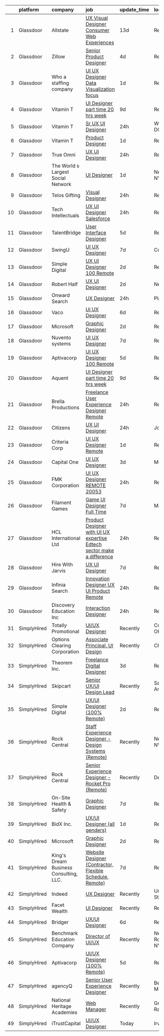 

|    | platform    | company                                | job                                                                                                                                                                                                                                                                                                                                                                                                                                                                                                                                                                                                                                                                                                                                                                                                                                                                                                                                                                                                                                                                                                                                                                                                                                                                                                                                                                                                                                                                                                                                                                               | update_time   | location         |
|---:|:------------|:---------------------------------------|:----------------------------------------------------------------------------------------------------------------------------------------------------------------------------------------------------------------------------------------------------------------------------------------------------------------------------------------------------------------------------------------------------------------------------------------------------------------------------------------------------------------------------------------------------------------------------------------------------------------------------------------------------------------------------------------------------------------------------------------------------------------------------------------------------------------------------------------------------------------------------------------------------------------------------------------------------------------------------------------------------------------------------------------------------------------------------------------------------------------------------------------------------------------------------------------------------------------------------------------------------------------------------------------------------------------------------------------------------------------------------------------------------------------------------------------------------------------------------------------------------------------------------------------------------------------------------------|:--------------|:-----------------|
|  1 | Glassdoor   | Allstate                               | [UX Visual Designer   Consumer Web Experiences](https://www.glassdoor.com/partner/jobListing.htm?pos=108&ao=1110586&s=58&guid=000001816b48c5a7a446427950b127ab&src=GD_JOB_AD&t=SR&vt=w&cs=1_eb148e2f&cb=1655362340618&jobListingId=1007914485050&cpc=AC285F3A3ECA6BB0&jrtk=3-0-1g5lkhhebq06s801-1g5lkhhep3c2l000-3196ac33e8f806e8--6NYlbfkN0BLH0BMQoDn-yw6Urt952hBm1JLFZ7WpBxND2cMIOjOqdmupiC_ZwOjCSzUpM3cDMZGOf-Kt_-x8Ym-llbhspBMgQkvS4-FVVe4lgdPNxQFzCtELzUdOAXdalJtT_oXjWdEPwr5edWDyv8RyJ9E9o24SA9RCt72_oDm4CeruygIA0PVnN2MWJUTSkjfW_FhSA3ws0oYfQi5wVN2U--a3JVkpqUh6bVrRe7D_JaFufTRBF8svkE1PC5dCiTanzl3ViysfeMmgIqZNUpqoVJ1BwWntlvSr9bhmBsonSHeE0cpchqPk3qJNtTztjuprlTtF9R6JaR62xMrMWzdqUeZSezA-AswX6uLcpOOmp7ybgQLwxXJ5bxlTEaedjsGLMN2Exq-S_cVWho8oaD91rRIgJOMu3qFDUuRLMac1PdTSMPsuby1N-PSCUFvAwaLpRlN2i6NUoXKJZzoa2ghePR6payabVt8vkAI8xVhWnFt8IP-a-jxs2itBzEhaAPB2ZLIYn388gPaByfN6HhDKRlwhtD3xbu6kor_rzo4Q9Rr7VotDT_x8hu5_rtKwXS8eraY2fF3qtjnP6kF11NqRMIroiLH1bbq1XtOEajxvoguP4d67mqSp_H-fTO_Ki0YN9HkG02XrA5D03dgIK0LjFGULiG2qrjpwFrhDoBr-KIErx1wE0guaqJwZMOY0xpt_T5ZgPtBn5ACGmBcuohTdybhqGWXBvfrRaXSr-HlWPDlsSiXSAoN3A3w2IEhIjjv-l0kgYOFOH2TtGghl5iTx-yF7XTmgZzzHYCetBUgrJUsvd3zCp8O-2WJNiGokq3BYviz9BBqor9A_pEV6MrZg8xpaE9IkYWp4WTtc4hi7NDZDipw_PWLDeH2FcuKDIJn64sXBfDkH17nAu4av4nkmgGJxLhY6gYH2VPBjJl-xnJkGg6mwem9aB3h8HYrgsYEURG45jPd_cAntjDPSJwf6hcL8a1dpEA-__FWONiAsdACz2TUR3b1hbRANvdUL9fSizSCkn_1bqrNmrnybFchWvnnGWca_NWkLhVChLp6-HkOQjk3q43AaaAXXA3JmBc1vgx_v_6oiQXrv89-L6ThJYMizJktD2IZn2_MHCzmXybrLZQdIA0GUcqwcUCXhWN6-p7rhrMK4JR2zBDFn8uc9pfu7UrmT2JC_qYiJWk%3D) | 13d           | Remote           |
|  2 | Glassdoor   | Zillow                                 | [Senior Product Designer](https://www.glassdoor.com/partner/jobListing.htm?pos=106&ao=1110586&s=58&guid=000001816b48c5a7a446427950b127ab&src=GD_JOB_AD&t=SR&vt=w&cs=1_003a5af4&cb=1655362340618&jobListingId=1007933236055&cpc=334ABAF5D42DC775&jrtk=3-0-1g5lkhhebq06s801-1g5lkhhep3c2l000-e496e8acc40d5a6a--6NYlbfkN0ANMurRYyPEXg08u6OamUd1Mvhk-zhFSGYIZgoJR86UvYL2v6MoUqae-sD5DnU21vo-KQkrM1-nxigulcVUp6UcYl08yI5UdNRZZIoboFgVCXFZH-Ur5VCCM-kHCbgkC536mMNcJpfMsoDbDUXEuuapVQkZvN0gLXl-tXLlhyovmM75W_E-wN5OlBa5VYBjIru9l0UPFoRVV7AyoXzOzK2s5TCwa2aHyrWfOAOIyhHke_D8WQfsNDD7bH69UA8Ya1JqYyMYjnqQfvd6mAVXv44oQJgzILAErfhqb3ONIzVmwTtGjyqjJ5zCKKMTm9TGmSxxMJslM8s8sStYrDXaxdbZEhAHRumsHgftuzH3NIWMNJ7vNqWa971zhnLX8OII9MhciYZmDrGv-76BSMuesIwuXzOq0Nq_itG491SvqAdDi3D3OgUm_J-xlrr5pNSVABIfDzBo5qhui7abPJz4fryQjyl5gcWtXZx3DY8tFs1kBUKzGxxDBmoxzkM6V6NV8EuWO128H25GxX6rZckPzUfXmSo_00Md-DjTWPbrrIxx02q6QgLQS57_oZRe2PE6BEyEhsdZ5VMGd132zSY23nw-2Rv_O_Sw6awXbiyLqkWidhW8E6UVk51O0jA0IBljXHq6PDxDPcAB37Kf89f3vMEwfC2rBP8QE96s5VRRKJxcrhgBzsaoCczkZsmVrmVJJmF1R0kBk1-fJy02AZagBvs9G-8rF8vGuuxw0KHzuG6IaalwvcbCofwQbhlRp06nJ3NBahok2OH-c9WczcBHrQkqRn8sA3W97ZhqfVSBm5e7YUizqQjWinq9mEZLnuHJD2XVrv8D21MZU-lutVDh2VylFw1x0fArYQ_cku15AyIAkphePr9c0DWEnwNyqW_OY5w%3D)                                                                                                                                                                                                                                                                                                                       | 4d            | Remote           |
|  3 | Glassdoor   | Who    a staffing company              | [UI UX Designer  Data Visualization focus  ](https://www.glassdoor.com/partner/jobListing.htm?pos=111&ao=1110586&s=58&guid=000001816b48c5a7a446427950b127ab&src=GD_JOB_AD&t=SR&vt=w&ea=1&cs=1_97acf878&cb=1655362340619&jobListingId=1007939136652&cpc=0C139D4CAD5A6DB2&jrtk=3-0-1g5lkhhebq06s801-1g5lkhhep3c2l000-68e087e54f381a0c--6NYlbfkN0D8qe4D8speIWsVRs46h0m7IsudPd75aHHMzmLGJRCPyG-QMcvsiuXB6iu7s5abUKpPRXPrxSmQs2y5J38gO9CqwLwIaqVU_a7iFBh53D_AWhcxa1miTT4OgdyYwGZ0EVXMt59wgqdVXsAUt-x99BxVQANRVgF4LPzdKooRweYzgT9VbtKl9ICbo1WwiMPv_ZAvqNqaICLX10Kjtxx8vFDsSOQPAFzS3weTGCOY2Tcky4mWxr25RslUNIcBxLWVai-dQf6CerfG6FbzvlVkD5s_WBbS1lSNBu6Sr0tgsL91rUe3NzJnDW5JZ7ZlZHu1IugDqDT71vX50dogWoVCYGlUIJ4PZv1mbOHAIz622jdyKquUoIlPOrpK0ujTbOi0jRkKYcL473DkVRW2CnqGIUa_oVoZ6IRvHI7EKnvPmzhAgNHR7uAfNufu8JXiNFonC01ljqr4_rCtQ1GzgzZfIM_zjU2bHp6s2qAwh-1N4cp34h64wgyldLwn2Ifgqh9a2XPIGstFB-qPuwOlJS_KWt2pAoeUB_1xQ4s%3D)                                                                                                                                                                                                                                                                                                                                                                                                                                                                                                                                                                                                                                                               | 1d            | Remote           |
|  4 | Glassdoor   | Vitamin T                              | [UI Designer  part time  20 hrs   week ](https://www.glassdoor.com/partner/jobListing.htm?pos=113&ao=1110586&s=58&guid=000001816b48c5a7a446427950b127ab&src=GD_JOB_AD&t=SR&vt=w&cs=1_be02f431&cb=1655362340619&jobListingId=1007921630671&cpc=F41FEAB56D215062&jrtk=3-0-1g5lkhhebq06s801-1g5lkhhep3c2l000-cdb49d761f803ee6--6NYlbfkN0DMrcEu7yrtATojKJA7cEzGQ3FdRGWLh0CZQInL4ECGI6k5tN82kdM0OKoro5eXmjo6giS92eaNoztjfx6g6OEEpJOFIslCypL6JmS88rz26kV2uR5tZwD8EvXqlHz6rxFizUMVSXdF4L9UIBG-NiBptqvufxtTXSHrjIjpcPL1R6vdFkSDSrc0paqaEn7cRLb4uc8zEoIcLXSTFvpAy1-oYVPUy1kqKoJZ0zey6zgQR_nGQhcSlAbyAHR35dYGE2QxUL0AdJ68VUxDXhJkYW2KZ7pVPBY-TfPTssbNrrfjIvhuX20z2bI-9CYIdwyWsAYDRIRZ_lkv8Zah2kEirzdx6tFxu6mOHbL_sDZb6mqTTh_0Zpv5N54QwbJZdML5O-8Z8nXYvA28fNjnDEiOW3q4eFKGvXfcL5gG2nGa11fUq42hXtaIwNEU2cNQMm7v2czkWrKAnLtzWOkdHMPmWsmy)                                                                                                                                                                                                                                                                                                                                                                                                                                                                                                                                                                                                                                                                                                                                                      | 9d            | Remote           |
|  5 | Glassdoor   | Vitamin T                              | [Sr  UX   UI Designer](https://www.glassdoor.com/partner/jobListing.htm?pos=120&ao=1110586&s=58&guid=000001816b48c5a7a446427950b127ab&src=GD_JOB_AD&t=SR&vt=w&cs=1_197bc21a&cb=1655362340620&jobListingId=1007942799596&cpc=8795CF9063CD573D&jrtk=3-0-1g5lkhhebq06s801-1g5lkhhep3c2l000-79e6dc36dd2d53ad--6NYlbfkN0DMrcEu7yrtATojKJA7cEzGQ3FdRGWLh0CZQInL4ECGI6k5tN82kdM0cJmh4vC7Ggg1gLo6y75-NbGLMvZ9E-zkKw7U-m_1JrFy9BPvof31Ex0Qag8USPYALqP_xRvXHJ2nZ6oJ2UlHtd931MiYaiwZfGPFs8Z202lNF9KFUezue0YpKhIxz1xwCbEwDtHveDToXXsbxIz5aTNcmPHfdeYTQmOjhGQ9C7tf2g7SiRCiSQ0iGQAhUowogLJY2Pt76x0D2St2Nt-6qSLdMTGBNn-gZKLl_0LUltz_mEYBvS8DT4txfZUOGAaeYqV3m7cy-1AYCnUBIFkcFU-l4JqteiP6ZHuLBb0tM2N8TxrQi74mXGDmTEdXVfYY65gb1OgP0D73g6UatpRfhXoyMB_gxCpJ2fjgSdz5WMEKmPsthPwFfCBe-MXPKnNJ1lBrlJMssvg9GZYhbaOSJG_evuo-v8Nz)                                                                                                                                                                                                                                                                                                                                                                                                                                                                                                                                                                                                                                                                                                                                                                        | 24h           | Washington, DC   |
|  6 | Glassdoor   | Vitamin T                              | [Product Designer](https://www.glassdoor.com/partner/jobListing.htm?pos=116&ao=1110586&s=58&guid=000001816b48c5a7a446427950b127ab&src=GD_JOB_AD&t=SR&vt=w&cs=1_73a0850a&cb=1655362340620&jobListingId=1007940101397&cpc=F41FEAB56D215062&jrtk=3-0-1g5lkhhebq06s801-1g5lkhhep3c2l000-d8db5ba49b3b4619--6NYlbfkN0DMrcEu7yrtATojKJA7cEzGQ3FdRGWLh0CZQInL4ECGI6k5tN82kdM0OKoro5eXmjqSabeb8LyuiyLlvoSCfgBYPN3OhU6IRyzTiLzYMUuz-8vSuKqUarJPM34aa7Epyoks2HoSRd4kyjFoMilbnTO72ObiQCTRX9s4dJVCvqE8fd7kFshhq5Vjbbeda_aP77zBNXq255NiIkVSq-B9iq3Ba25uwNHdBfw8DmEzlAlNU7kYvggZVGM77wJPwoT3Qs86iaW-6hay7KPMc0fff1bZOqIZn74l3s3l2M8fs4T5PKlE2ZOk8eCT14hnLo5IPciEgZBGnelYczp4jHW07nQ9rQP9w9F1ci_RsBQCJl45SrubhUg74qajvX0sKegaHG19ogRzba41BsM2F-r8B4KGastqbWLYtX894VKfxsk2vqtyFh2j7VRHkf4Umcz5v11F-7UK5-uLBU-aO0LvMEUr)                                                                                                                                                                                                                                                                                                                                                                                                                                                                                                                                                                                                                                                                                                                                                                            | 1d            | Remote           |
|  7 | Glassdoor   | True Omni                              | [UX UI Designer](https://www.glassdoor.com/partner/jobListing.htm?pos=128&ao=1136043&s=58&guid=000001816b48c5a7a446427950b127ab&src=GD_JOB_AD&t=SR&vt=w&ea=1&cs=1_3fa4217a&cb=1655362340621&jobListingId=1007942223616&jrtk=3-0-1g5lkhhebq06s801-1g5lkhhep3c2l000-228adb8526637090-)                                                                                                                                                                                                                                                                                                                                                                                                                                                                                                                                                                                                                                                                                                                                                                                                                                                                                                                                                                                                                                                                                                                                                                                                                                                                                              | 24h           | Remote           |
|  8 | Glassdoor   | The World s Largest Social Network     | [UI Designer](https://www.glassdoor.com/partner/jobListing.htm?pos=107&ao=1110586&s=58&guid=000001816b48c5a7a446427950b127ab&src=GD_JOB_AD&t=SR&vt=w&ea=1&cs=1_850c28f7&cb=1655362340618&jobListingId=1007940701344&cpc=BAEB662971763A76&jrtk=3-0-1g5lkhhebq06s801-1g5lkhhep3c2l000-f86e285eeee8cc2f--6NYlbfkN0DSgjPPcnEdvoK3uuxfISLALE6pB1FR7YSHOr_tSg5_QGIhoz_2VqUepdcKLBLI_zSM2ofyPzeQLiYgPnwYkXZIEVa1yILiUcN8AhI95lHkhFGFSjZoU966EcETcjfezTqAHfD1VqX6ir8ewrqX7wRD0XzUQr-yRjOn4pa6qgNRzvPguvfNP5jZcr1eUzOwLG6P5p5FmAn_JpvJMt5x5x1X3sdDeeqTGz90igK8JVwBwZDCC2stQQur5a8wc68zP4ODjZrLVGlDp2gN09A5gaanNUAHgbeVTg-1SG6PegNwdHs-oBdqfbTFVAzVjZDPEDZqxduUVL48ysJ3GDmZjZqyhznJoLH9WRjHk_bT7tiZi49Js0cWzXgupYl38xasVvvrKvjZuSY9sQinWdkR9k2fnYkjpWInGK9SZZXziGLDyDV0pLLPm8j0gMkjSxqNkJEyw2Nu7QSqeEAXbYG2ZWDiU6EEI9tbRkQmiHZBSAFJRYWxGOJ0bG45QBvsz1lzplcI5xxyo_8Qr1bmGDB9-VvWysdU6XezfUH1T67cNWh3-hCQGtq6tHaF2oiSdROchGaR6vp86VeZt6q1ahyuh8i7KbIpxmdiCok%3D)                                                                                                                                                                                                                                                                                                                                                                                                                                                                                                                                                                                                                              | 1d            | New York, NY     |
|  9 | Glassdoor   | Telos Gifting                          | [Visual Designer](https://www.glassdoor.com/partner/jobListing.htm?pos=103&ao=1110586&s=58&guid=000001816b48c5a7a446427950b127ab&src=GD_JOB_AD&t=SR&vt=w&ea=1&cs=1_947df417&cb=1655362340617&jobListingId=1007941850437&cpc=2F9DD8B511C89582&jrtk=3-0-1g5lkhhebq06s801-1g5lkhhep3c2l000-b60c8735e745f18c--6NYlbfkN0CYLtCN93-_S-n0X-eKZDCamA9ZETnW4OzYZcwv5xX1W6k2_cyFEJsdyVncR4n1z14Gr80Rr0EO7DIWehAApVINw-gLuf4juco0QklnpyjauEnjv9GeDqYgo5WehF8c4KZHOUHD671tTINe5p5aTpHm2VpbRs9GEQCZaQoNLaIdwyOjc8RVtt3ev34r_Imhfmqytw9qT2RWMash13Uk0jxQRymMdtJlHFKRufleEbS4ell-DYoRzEJb9i5uuJ67konprMqMeuE5LYjHyjso898a3xz8xnDM2FIG1UJp_LUZzUUo2Jnt3xOx0g_xZ0q_fI1U9uTd-0Icgv7r1PAakaHze0zsosWp1nkADfpbYFjwEZKXHYeKR7nrWJmOe2ZiLhpTDym_A51WJWfcdgU-DEN3BX4m7c0PzE0dS1mhfELyygroSEv2G2Wr14DvxPUK9-oAswtuGqhPTizHagEV5FWlyqKdvaZVfPE4Qp46TFAO1n6yjHQuIbuAVXXJSyh7J40%3D)                                                                                                                                                                                                                                                                                                                                                                                                                                                                                                                                                                                                                                                                                                                          | 24h           | Remote           |
| 10 | Glassdoor   | Tech Intellectuals                     | [UX UI Designer   Salesforce](https://www.glassdoor.com/partner/jobListing.htm?pos=102&ao=1110586&s=58&guid=000001816b48c5a7a446427950b127ab&src=GD_JOB_AD&t=SR&vt=w&ea=1&cs=1_ed12113e&cb=1655362340617&jobListingId=1007942798857&cpc=C19BE7EA145E205E&jrtk=3-0-1g5lkhhebq06s801-1g5lkhhep3c2l000-c17b44210cfe7005--6NYlbfkN0DzaDHVbxJ-LJZej0v9fk4K-FwNocoxjQ_zxp68kPBvctOBIAfBBfY8w6habPDUJeAMiIb2_shQouRFjE775UmTUjvG2TjcoPEJJuWtGoJijgyQcoi-GIr5-7eRumxEhPD1PjH7dObM9aPFGCUDspNwU4lFCIfcu4zNqSHctqkD9duSLCowkJwb72kqoER5M9m4SHV4wZfZ1oycodtyFtRzXEfdotgsPGysAidTW3RjLJZUW2_0XCRtL1eup81xdjvvsrCxpagpofvJTvGxC5_kPLnHBHlPrZxECFeYNb7N513ZtkE2sFa4v-bfGgB9NFo7AfrKrTqdaONuZnrNtTcemgrvLtGAETPm7nYlqBFA_INjp3zREiznTkbUWYFT9CCNZgXeRs6uA7UQ0Umofg5_l6BbOL4KV1J_87FFrhEjiPbtr-reBBYCbQ8P9rhuV-nweVqAL1U5j2xsDZQjwry-y5v7hecNxJwUKfjNy0AKnDonnzlp11EDVtmOksGe4ToJjZnWU-cLEw%3D%3D)                                                                                                                                                                                                                                                                                                                                                                                                                                                                                                                                                                                                                                                                                                | 24h           | Remote           |
| 11 | Glassdoor   | TalentBridge                           | [User Interface Designer](https://www.glassdoor.com/partner/jobListing.htm?pos=117&ao=1110586&s=58&guid=000001816b48c5a7a446427950b127ab&src=GD_JOB_AD&t=SR&vt=w&ea=1&cs=1_7c33aae9&cb=1655362340620&jobListingId=1007931597170&cpc=AC285F3A3ECA6BB0&jrtk=3-0-1g5lkhhebq06s801-1g5lkhhep3c2l000-bdc3c58f05361f28--6NYlbfkN0D7yZN5Y4Y3yDNIVFku1LF3jTDQg9U8OJZurnzp5mMLIP6WqhGw4ZWWAr-MD-l2YyF3q5L48X6zciSmC2-X1FuhRjSrNRQL0WIPUxwfzVrxpBTW3JaTtslLv7h04meqTbERlfRI97fshwab_tyd5BrXprrKHVU2dcbE-R7HBY8qL6VGqlleuKuvf2a6p1fjw3pn390bgZUZJK9ioQLdroLarBWyfAbYXyAW6BBbX4RQWarRf8T9B_8UwIxlXTSMD4IkVp5ekAO4A5FiXnP0kRB4Ok4dhGH6ep4OkKyb7D_nmU5RFMXaOn8u0bPRRAK9xNXW6mIJ1iMZy9DZWMgItVAl0JDnKBW1gPmJX_8yXLm4l6g1GEHotE-g931MBeiDLKmNT3Khb_IcCT3g-to6KU9CnjhxAW3IAD8NKqb_a95tCmeg5VcC7ohXU5OeFMyKyE7zsgENLKhBWU9ep7tl-rYZTBE190YEwquWCrRo7R3ldfb8tQvZRp47UkOTVM4ttjC-RV-Sop-tIg%3D%3D)                                                                                                                                                                                                                                                                                                                                                                                                                                                                                                                                                                                                                                                                                                    | 5d            | Remote           |
| 12 | Glassdoor   | SwingU                                 | [UI UX Designer](https://www.glassdoor.com/partner/jobListing.htm?pos=109&ao=1110586&s=58&guid=000001816b48c5a7a446427950b127ab&src=GD_JOB_AD&t=SR&vt=w&ea=1&cs=1_a2770c83&cb=1655362340619&jobListingId=1007926834838&cpc=FB7E4A1762AE5BEC&jrtk=3-0-1g5lkhhebq06s801-1g5lkhhep3c2l000-90be412c0e78cf2f--6NYlbfkN0ByltNVdnI0zg0p1CfNvnwQ3h4bWp4Qqe6bePUFuzopcagvZS5ETFReQpOgwJrLri6wO7C9pr5XNKd0KawLG86jNJkdnhc3TTDn0o1kQ9gxW_v7I4sdmFpzgSULk4RFgIG0jUxNUX59MJqWqq5xMlMs5WB06EXACGAnE1JqSFg6rmmom_27daPs6bUvJJJlqKGswm7V2w-Lr2UPu7Moy0QV41wfW7QtUtEdC2MU76l42BS6zZ5CSKfByKLKphbvJSAkqQdW2dRAmhFluxt_XlbQYrWT-_4dN2UXBSjNMJWM9x6XP3zGXM_1kgyPy6kNpzGzOHdvlnuQ0M32ru65F4w7iRAfcfXv7qb9T_l6mkwHqvmKThyaQudWWD2xBQd9Nquhb6vtfL10xWyRhcFDNfhur94pUdv5_sYZOU2CcqvGvSf5iBHHA3RlfjzxCQD4gcsLkcbjgZIu3Q_ReMVmlO77Wgnx_t-FtDZmrnUE0SvRavVOmSy3pQ_u)                                                                                                                                                                                                                                                                                                                                                                                                                                                                                                                                                                                                                                                                                                                                         | 7d            | Connecticut      |
| 13 | Glassdoor   | Simple Digital                         | [UX UI Designer  100  Remote ](https://www.glassdoor.com/partner/jobListing.htm?pos=124&ao=1136043&s=58&guid=000001816b48c5a7a446427950b127ab&src=GD_JOB_AD&t=SR&vt=w&ea=1&cs=1_b0705398&cb=1655362340620&jobListingId=1007937455167&jrtk=3-0-1g5lkhhebq06s801-1g5lkhhep3c2l000-9a05f933de590d89-)                                                                                                                                                                                                                                                                                                                                                                                                                                                                                                                                                                                                                                                                                                                                                                                                                                                                                                                                                                                                                                                                                                                                                                                                                                                                                | 2d            | Remote           |
| 14 | Glassdoor   | Robert Half                            | [UX UI Designer](https://www.glassdoor.com/partner/jobListing.htm?pos=119&ao=1110586&s=58&guid=000001816b48c5a7a446427950b127ab&src=GD_JOB_AD&t=SR&vt=w&ea=1&cs=1_22b39343&cb=1655362340620&jobListingId=1007936307151&cpc=F41FEAB56D215062&jrtk=3-0-1g5lkhhebq06s801-1g5lkhhep3c2l000-d2576248b8bb40ea--6NYlbfkN0CpzDdaQkua3np5pkmj49lKioZwmwxQ-yx5plwbYmV_M5QDgP5U2s8pQhQ0_MrqFsYU3N3LBuKWXsnK56jMQy4HMVDv2Gr5bAInStmSv2RPPb7Cx_A6Mlmqfn0OEcfpputca8gWIht1fKkXNuK_OrZG6ts6ATlqgDTztRIxxGYCIa9yRuuZVy1x_PfbAcotUfFL4E0P2phX_lRcbX-oJaotGe9MWD7WqbzQETyiEFmGrHPd3usK0SWr4EuRmcK1CuezFB6SNmpMI26RbetCyzpw77q866cE2x8ja6oYI4KPwGGU-WB5xJQQFtaVnQ9y4YEQTQBoIxQ3bPGO9fFeomCCMC-gaT-VatBikLYSVK-U0FJpzlQ3oSSw7BkKVyk55fzwr0teJel9BZPIDweXr4c8X4OU9XPjnV2Nhcti9t5YHPquoLBhz7vww1srR-ebuaFaW6PFXMlThSEoeY7wpPaAlQgZpeJxgNUEN6HSw9NUAzmuU5BRKo_T79fJT0Pwjj86ig8_o0Ly7a33pFMR4QoQ3tly7cNqEoJwA3QtKlW7lA%3D%3D)                                                                                                                                                                                                                                                                                                                                                                                                                                                                                                                                                                                                                                                                             | 2d            | Newark, NJ       |
| 15 | Glassdoor   | Onward Search                          | [UX Designer](https://www.glassdoor.com/partner/jobListing.htm?pos=110&ao=1110586&s=58&guid=000001816b48c5a7a446427950b127ab&src=GD_JOB_AD&t=SR&vt=w&cs=1_37ab7313&cb=1655362340618&jobListingId=1007941481349&cpc=F7A2269C793D5877&jrtk=3-0-1g5lkhhebq06s801-1g5lkhhep3c2l000-3cee4157f7412aa5--6NYlbfkN0B7YoEZZ2QAGDyEGGmBPAUWSHc1Mt3sMCn9FehKcWA3w0jw7EbYYLNYrsl7tzDtlmkJZwDnhSAzItmT9qqSRoODgsYoPSzNW59Y4HGIE4QK_YH1_pbkikfolQ8h0n6qHy7S4DzHc1tnJvt2hXoVIp0Mc1Es2lUP8ocG6AdlGT2kWxR7l1kDjJOz1tgG59AFT1fq8oMoBXzTPjh-htwvHFZC2cxNhs7MIhUI1X5011yehYxcGKusw0KQjIXvoK-Dw0KKG3l3n-vWuClERaeD-p8E5YPuxZL6fCSnJqydGgStjuSusIGerh9cN3DutSUz8AFSV6aZs0NFNrdScUzVP4NHwFtQmCLfmw_Y5hoZJpn2puMqZWE5ERIIoCCQVWbLk-Wg8RiofhuBX54ri9WkFj1DJUAMfigAfSHBni8iOE9LHK8XV-qIKEtzEpjqxEVivgJhsHFxqQ8KKCNUTMGMEwrHHXtc2HpG-wgQYqy-nDEVG5CdvB5d26ChtdyBg-LycstVAWYhESZitJJ0Mjzxxlle5M8nl9dxTs3ZZCF4apoVYqNIeUqz9mAvoXLCNySXETjP-yh9P3f3wILXc7CirHbtjoEdqfOeLDKL1d3wZhRovTJyOIYImY8UFp98tYQkmQ1-sZRaI9esEhyPzBORU3MUH2KNWlid6CCpTkmJFoG5him-0dKZQXELEha-YTD4NhFJwMqOXMEiYB8l8kYqwGbWWIZCAWjsvSCzKj_XcQedPH5adQS95KeJ_kTHSrC-EjgXRNr9BAARZxWauliRkYaGbEs9PYjUGfLsUq3t5ZFt9_xC0PjThZTuOMLANjDquW_VVmsRBYD5Z0Ns70KUXdpVdt2zc_XFtcaI1aOT5BvEYSwsW8VoAsOwRsQmySUKnKfqWERb8-Z_VqCKEmFuD7UrOvzrt_4E5Ts7a9QCp2rRNH6RZzbIGakHMkgiuSAIbOeIbAAGSnDKRqPI41OISG9444guQ-rHU1YOF1Nnoja4Ig%3D%3D)                                                                                                                                                                                                                     | 24h           | Plano, TX        |
| 16 | Glassdoor   | Vaco                                   | [Ui UX Designer](https://www.glassdoor.com/partner/jobListing.htm?pos=115&ao=1110586&s=58&guid=000001816b48c5a7a446427950b127ab&src=GD_JOB_AD&t=SR&vt=w&ea=1&cs=1_6560ef57&cb=1655362340620&jobListingId=1007930703467&cpc=8795CF9063CD573D&jrtk=3-0-1g5lkhhebq06s801-1g5lkhhep3c2l000-8d33ee7386c23f6e--6NYlbfkN0D_sybMACCpf9B-677oK5j6rPldVB6BlrVvFjO_o-GJZbzuF-qh4PxErFUqfUsv_6t8kiFPyZ_jNj299LXM4LXhlu7Br84ip411-lz3BVIXEJMRMCo6PKR5LFGeXqwjY-_qqIAQ4IdY-XUxsuXZdRM_REKfdqFQu2ZnyQYOQ3UdsUPc9_92q_deRp6J11XEAhtItTOZFul6mQcaDAA2CDNIkkP-wtKMaLPkS0hEevpyR-at4KOOqXWdA1ag6QCqnhCHrLm1GZoY1ewaOMq4VDv10zFgFMnwgiUcxEtPELu7ngtscutNVaOUbBQqszUIaMJ6PMdFTHQeZfPzMSbABXYcCT84wgnep4BktQlq5QQ5PAKZNBijn0QesXfgrRVgXXxSPfTZeZKma9kI50vq0azdG2ndlR9qlr5hVZT8mVVTOXy2YhHxSqrILQ35E4KJVmim3C83VARsAF-REhh0ISAOgC9A5VYgmRVWSHoKa4_PdU1I31a7g4AmZcVroe1h2xEWaHONtxC5Ut0Zm4BUw9OahbpLXRyvHcoJRub0bpaL9A%3D%3D)                                                                                                                                                                                                                                                                                                                                                                                                                                                                                                                                                                                                                                                                             | 6d            | Remote           |
| 17 | Glassdoor   | Microsoft                              | [Graphic Designer](https://www.glassdoor.com/partner/jobListing.htm?pos=126&ao=1136043&s=58&guid=000001816b48c5a7a446427950b127ab&src=GD_JOB_AD&t=SR&vt=w&ea=1&cs=1_72fa53ce&cb=1655362340620&jobListingId=1007936120072&jrtk=3-0-1g5lkhhebq06s801-1g5lkhhep3c2l000-e51b6554ffcc2b4c-)                                                                                                                                                                                                                                                                                                                                                                                                                                                                                                                                                                                                                                                                                                                                                                                                                                                                                                                                                                                                                                                                                                                                                                                                                                                                                            | 2d            | Remote           |
| 18 | Glassdoor   | Nuvento systems                        | [UI UX Designer](https://www.glassdoor.com/partner/jobListing.htm?pos=130&ao=1136043&s=58&guid=000001816b48c5a7a446427950b127ab&src=GD_JOB_AD&t=SR&vt=w&cs=1_c7902d6c&cb=1655362340621&jobListingId=1007925278193&jrtk=3-0-1g5lkhhebq06s801-1g5lkhhep3c2l000-dd8887d00801e674-)                                                                                                                                                                                                                                                                                                                                                                                                                                                                                                                                                                                                                                                                                                                                                                                                                                                                                                                                                                                                                                                                                                                                                                                                                                                                                                   | 7d            | Remote           |
| 19 | Glassdoor   | Aptivacorp                             | [UI UX Designer  100  Remote ](https://www.glassdoor.com/partner/jobListing.htm?pos=121&ao=1136043&s=58&guid=000001816b48c5a7a446427950b127ab&src=GD_JOB_AD&t=SR&vt=w&ea=1&cs=1_72892b3e&cb=1655362340620&jobListingId=1007931743489&jrtk=3-0-1g5lkhhebq06s801-1g5lkhhep3c2l000-86c0740ed3894db8-)                                                                                                                                                                                                                                                                                                                                                                                                                                                                                                                                                                                                                                                                                                                                                                                                                                                                                                                                                                                                                                                                                                                                                                                                                                                                                | 5d            | Remote           |
| 20 | Glassdoor   | Aquent                                 | [UI Designer  part time  20 hrs   week ](https://www.glassdoor.com/partner/jobListing.htm?pos=114&ao=1110586&s=58&guid=000001816b48c5a7a446427950b127ab&src=GD_JOB_AD&t=SR&vt=w&cs=1_7bd89e73&cb=1655362340620&jobListingId=1007921832582&cpc=334ABAF5D42DC775&jrtk=3-0-1g5lkhhebq06s801-1g5lkhhep3c2l000-dc20e7605d870c15--6NYlbfkN0DMrcEu7yrtATojKJA7cEzGQ3FdRGWLh0CZQInL4ECGI9gD0Wolx9R2EDT7B77c2cSb21UpoZIp8C0EIAHBPtBNtdYuk1CgoNSiFblyJG94d5LWRH8VJaPhwQI-SLzB2pYSiCVkc8dDWAgK4Asj_TNzmB9_1YF5JAPPWNgxPPtC1hCZDJduGz5rgg8cNfVwkxM5wQV8yd_S2Z7EdCKzicMQ1YfL6CoASc7hanq5ZQzSHDxQGGG_zBhfuWKtPsQq1vlesapa-6pbxclYOlAEqm-wmkkLDKjQ7968AJKjprvyL_fTFAttx3nbQ13K4PxmNw8FaoainIjDNFhoywBHtmx1mUfd47zmq7_203vTlbp7JosdgzUURUIERgOV8wue3n3GV63dHD2skJtbHBbEhL92758_nzkO9x-OiKA57jvrd8J1ka611jnRX6dLN8mWsUVyWJ_3F1x3sg%3D%3D)                                                                                                                                                                                                                                                                                                                                                                                                                                                                                                                                                                                                                                                                                                                                                          | 9d            | Remote           |
| 21 | Glassdoor   | Brella Productions                     | [Freelance User Experience Designer   Remote](https://www.glassdoor.com/partner/jobListing.htm?pos=125&ao=1136043&s=58&guid=000001816b48c5a7a446427950b127ab&src=GD_JOB_AD&t=SR&vt=w&ea=1&cs=1_0811c7f0&cb=1655362340620&jobListingId=1007943594921&jrtk=3-0-1g5lkhhebq06s801-1g5lkhhep3c2l000-cf895aabd682ae11-)                                                                                                                                                                                                                                                                                                                                                                                                                                                                                                                                                                                                                                                                                                                                                                                                                                                                                                                                                                                                                                                                                                                                                                                                                                                                 | 24h           | Remote           |
| 22 | Glassdoor   | Citizens                               | [UX UI Designer](https://www.glassdoor.com/partner/jobListing.htm?pos=105&ao=1110586&s=58&guid=000001816b48c5a7a446427950b127ab&src=GD_JOB_AD&t=SR&vt=w&cs=1_1945f173&cb=1655362340617&jobListingId=1007941973217&cpc=F7A2269C793D5877&jrtk=3-0-1g5lkhhebq06s801-1g5lkhhep3c2l000-71fde2b2194781c0--6NYlbfkN0DbY87xTe1ZMhhjQ9k8R965brWLRw8vo5R_taDvbDEPJhbr91S5VW77nhJ0YJlxP6q06iDOPceilHEBBwoelh52GGFDgiC6zfPwA51UCA59vFx2YOQEKClRv0duPUWOjDBt49mPaQQBPjLC4klcmtjyyl2dTVTa8WrJUkzug9ZMLaQjxL6GaTToIbLbbQ4Np4n4mQk-oLbD2X1OeWzWJFhaVonusmjfv5MPpK13ppD0wnqYXvCNYcdOE0BOMFJp3wCAD_radzguNgl6a_y5dStOiePSGWIGh6qMftf1E-5Ytl69WGo5BUgCpykPIz6AmWcfbwYhJOgbqT52PcsDe4uI5BRl8MRNTjXbtpLaZ7gwmtQHp1vA1a_cCnGXFoXPr7OSgdwoIVyYVp3g0PffhotCu1srryRpxlWojV7NWmSmXVQfk-tA8p2R)                                                                                                                                                                                                                                                                                                                                                                                                                                                                                                                                                                                                                                                                                                                                                                                                              | 24h           | Johnston, RI     |
| 23 | Glassdoor   | Criteria Corp                          | [UI UX Designer  Remote ](https://www.glassdoor.com/partner/jobListing.htm?pos=122&ao=1136043&s=58&guid=000001816b48c5a7a446427950b127ab&src=GD_JOB_AD&t=SR&vt=w&ea=1&cs=1_7ac6ebbf&cb=1655362340620&jobListingId=1007940321242&jrtk=3-0-1g5lkhhebq06s801-1g5lkhhep3c2l000-7ef179fcefc7f27b-)                                                                                                                                                                                                                                                                                                                                                                                                                                                                                                                                                                                                                                                                                                                                                                                                                                                                                                                                                                                                                                                                                                                                                                                                                                                                                     | 1d            | Remote           |
| 24 | Glassdoor   | Capital One                            | [UI UX Designer](https://www.glassdoor.com/partner/jobListing.htm?pos=101&ao=1110586&s=58&guid=000001816b48c5a7a446427950b127ab&src=GD_JOB_AD&t=SR&vt=w&cs=1_04d16b7e&cb=1655362340616&jobListingId=1007934659536&cpc=92BEE8AC7E71C1CB&jrtk=3-0-1g5lkhhebq06s801-1g5lkhhep3c2l000-e4a9d9627992ee30--6NYlbfkN0C3j_zLGvpMLCdiZ0WC46XqVTA1VMZzOzKXPhAXwYlrNb9EbKZEg8x0wzjxx-xvfPpWrrwynm3UpyBqWdFvJrFMteuwNFivT7Qdgw7ovawd6Sk7KqWPlcIrImo6rUPLATjkBXqcDzgqUp8bMLh5VbferFWWEbKTcROTXQBFN1My8lDzbgbA7Njie5WPrlkxy4sS8EAtkpkLrDN6NImCtd5NeJ6MozCTMZuHGSLaPSQC7NymvptmUYaVxVY7i5C7YozZq9XgYghck__OG1lgCZB4H29AVsXrdDHfQQn-2TbU3ymPxZk4UkIH8jFHWDnatIkJNR2OYGI1_WZr0ZMwiW9I7_nwHxugsjMsnVq4aDHu9dw2oCoHn-xR68FIpneWT8i_O13YH7qx1HIh-bbfi8h0FiKWHksr_7GbU49d461NG-lrTCjxpAMdJ-zqG4EsNiQ%3D)                                                                                                                                                                                                                                                                                                                                                                                                                                                                                                                                                                                                                                                                                                                                                                                                | 3d            | McLean, VA       |
| 25 | Glassdoor   | FMK Corporation                        | [UI UX Designer REMOTE   20053](https://www.glassdoor.com/partner/jobListing.htm?pos=123&ao=1136043&s=58&guid=000001816b48c5a7a446427950b127ab&src=GD_JOB_AD&t=SR&vt=w&ea=1&cs=1_cb306a9d&cb=1655362340620&jobListingId=1007941932144&jrtk=3-0-1g5lkhhebq06s801-1g5lkhhep3c2l000-bdada0d3c2c1a28b-)                                                                                                                                                                                                                                                                                                                                                                                                                                                                                                                                                                                                                                                                                                                                                                                                                                                                                                                                                                                                                                                                                                                                                                                                                                                                               | 24h           | Remote           |
| 26 | Glassdoor   | Filament Games                         | [Game UI Designer   Full Time](https://www.glassdoor.com/partner/jobListing.htm?pos=104&ao=1110586&s=58&guid=000001816b48c5a7a446427950b127ab&src=GD_JOB_AD&t=SR&vt=w&ea=1&cs=1_212d6e2d&cb=1655362340618&jobListingId=1007926667899&cpc=AF770993EC679D41&jrtk=3-0-1g5lkhhebq06s801-1g5lkhhep3c2l000-5741f9704e3fa8b7--6NYlbfkN0CIHMGocNKd5hoXLwwKXhS247lQakt22NtwViB8HW65UO_fRUkh-j7Og1M8k5VNV9rYplI4LJe9i7ed3Kmy23rbClFjac3rCags56SL1kJCIrYQichaQUGDB8kNDj1U_zqYlK7mbJnHBhK4jTqTofAnaxL0YVR1u6q9U8_vkCS7BryN6jYcYPvTh8nP4GtSAvLhns5kxPd1n_k46fLH2cElkYV6R8-maPvCt3AvmKPVW_Yo_xrWtyx9lKPv6fAvvUvKPVTx8Cdec5VnJT4QPYFGNCpCZtAneSom93GaLW_cjwfVqTU3RKd_O4jhmcT0KlVA3hPfb9zpDD0atXIgKapKy0ocqdp2896jyNIWialNXBcZlFPNs1yejMlpR0in2yQffDlLe6SQgUYKgBQwwjRK2JP9Kl2ZUcq-F6UaHWp1at4bOOZP9E_3fBXQyMXfFQCUuJ3quIMaEA%3D%3D)                                                                                                                                                                                                                                                                                                                                                                                                                                                                                                                                                                                                                                                                                                                                                               | 7d            | Madison, WI      |
| 27 | Glassdoor   | HCL International Ltd                  | [Product Designer with UI   UX expertise   Edtech sector  make a difference ](https://www.glassdoor.com/partner/jobListing.htm?pos=112&ao=1110586&s=58&guid=000001816b48c5a7a446427950b127ab&src=GD_JOB_AD&t=SR&vt=w&ea=1&cs=1_8868fda9&cb=1655362340620&jobListingId=1007942108161&cpc=9DC6E4D8324653EE&jrtk=3-0-1g5lkhhebq06s801-1g5lkhhep3c2l000-7b94a3008846d33c--6NYlbfkN0D3jGdL6mv0Hk6BS5xDLgvZbJX9cbUPi0siUh4tgBW5p5uExF_KfTpd7TBkKrmxJ62KvEMcNJl-8T2zuGDv-tjnd84F6BKp4u1AImTk6fybl1AD7Bg1rkm16adWQ1FXfizPN6z0whamiNgn5ilpxzKLtFmmWucWf1uQZioHIS3ofSkE_DXSPDR9nqZjW6HILzIJfgnfmQEfEr_4SfCNsZJSUXTsa-j-PbcGPQiOvGRQ2OqDKJfXfGWjujSF7yMC9-AtCcsMKniGL6ipKJinUupL463Pf9y9kthXEYNb2HjCodDx8yJCjLARHqm9k3zE_73O0h0Kw1btAY2WLLfUzG1VwIo8R7xiTXI8sva813_ZFZgWovenWY0HSxShsuJa3Fl9-mZCaps5FVzOMxjUhmxwP8dqYa_S3oCSjSBk35eb12O_xbo6PbqlYiTMW8MtpDF9vKXbBmpn9cx0odyauv3oXJ4h8W6ZB0C-rC_BkGlEURXhFWYomBlvbVpPeb2YRka3C7Up2z7Q4g%3D%3D)                                                                                                                                                                                                                                                                                                                                                                                                                                                                                                                                                                                                                                                | 24h           | Remote           |
| 28 | Glassdoor   | Hire With Jarvis                       | [UX UI Designer](https://www.glassdoor.com/partner/jobListing.htm?pos=118&ao=1110586&s=58&guid=000001816b48c5a7a446427950b127ab&src=GD_JOB_AD&t=SR&vt=w&ea=1&cs=1_abf54548&cb=1655362340620&jobListingId=1007926145509&cpc=AC285F3A3ECA6BB0&jrtk=3-0-1g5lkhhebq06s801-1g5lkhhep3c2l000-642f6b9d5075da16--6NYlbfkN0BeqOXt1Ki4TgaqVzKgHyO684REiCAwMDt6QdkLJMyKFE4U8Gf44T3q6743LZi-2_pt6MslfxNCKwG26QfOnk65MDSAvhEh1FozefcMaaZUoVlqpMK1sFQmvjY6FGbPfjXKLfmf_WvM9oMstn5PURCunjQlgiWmywsCjJiIEj2hRib3oL1zugv-pYhM2ajHHVfgjwTrc3sk0I8AgUqgPl93OEDeAzbK7k6ZUi2sWf5Cakt2uBNgvVCi-eenK-wO5nOcgKCAMa-ZWRLESmJGBJGp2C_0pMXjBa3J1hzmUl7OcyIdGuNaT4HMJyIJobRnRLO9jGwtDJ6g-J07xIB-LowhOdWXCeDJO8DZOnOhk68zrFX_Ut8OBOL9iM-wjsiEkkbdNNv5hUJhKQAakxohDRpYGjW25UbgKHCY11UO33BKJxJ3wRqgW5WWxHGtvBXOp1I3iqTM6IrRN3tThpTha_rVDSnyMsMrLTiTtSVnB9Q7Jxw5JFbHi13s)                                                                                                                                                                                                                                                                                                                                                                                                                                                                                                                                                                                                                                                                                                                                         | 7d            | Remote           |
| 29 | Glassdoor   | Infinia Search                         | [Innovation Designer    UX UI Product    Remote](https://www.glassdoor.com/partner/jobListing.htm?pos=127&ao=1136043&s=58&guid=000001816b48c5a7a446427950b127ab&src=GD_JOB_AD&t=SR&vt=w&ea=1&cs=1_8d100360&cb=1655362340621&jobListingId=1007942337097&jrtk=3-0-1g5lkhhebq06s801-1g5lkhhep3c2l000-ce188cf441edf579-)                                                                                                                                                                                                                                                                                                                                                                                                                                                                                                                                                                                                                                                                                                                                                                                                                                                                                                                                                                                                                                                                                                                                                                                                                                                              | 24h           | Remote           |
| 30 | Glassdoor   | Discovery Education  Inc               | [Interaction Designer](https://www.glassdoor.com/partner/jobListing.htm?pos=129&ao=1136043&s=58&guid=000001816b48c5a7a446427950b127ab&src=GD_JOB_AD&t=SR&vt=w&ea=1&cs=1_487613e7&cb=1655362340621&jobListingId=1007941727905&jrtk=3-0-1g5lkhhebq06s801-1g5lkhhep3c2l000-cd165ff957145f26-)                                                                                                                                                                                                                                                                                                                                                                                                                                                                                                                                                                                                                                                                                                                                                                                                                                                                                                                                                                                                                                                                                                                                                                                                                                                                                        | 24h           | Remote           |
| 31 | SimplyHired | Totally Promotional                    | [UI/UX Designer](https://www.simplyhired.com/job/TAP3n-dbaidhYuhsEqrtp5uyfaaTxOCoIGd6imHD0i5nzgDsi9NyzQ?q=ui+designer)                                                                                                                                                                                                                                                                                                                                                                                                                                                                                                                                                                                                                                                                                                                                                                                                                                                                                                                                                                                                                                                                                                                                                                                                                                                                                                                                                                                                                                                            | Recently      | Coldwater, OH    |
| 32 | SimplyHired | Options Clearing Corporation           | [Associate Principal, UI Design](https://www.simplyhired.com/job/W92YsuUW4xbt8AD3mTP4SQGrVXpulViZ7_LHfCXEUtW2GMS18CQL7g?q=ui+designer)                                                                                                                                                                                                                                                                                                                                                                                                                                                                                                                                                                                                                                                                                                                                                                                                                                                                                                                                                                                                                                                                                                                                                                                                                                                                                                                                                                                                                                            | Recently      | Chicago, IL      |
| 33 | SimplyHired | Theorem Inc.                           | [Freelance Digital Designer](https://www.simplyhired.com/job/56lGdsd0NT_PxZyUFNh70kqoWHzzVt-FPe0mlhIYe9ffGxtFEGziRw?q=ui+designer)                                                                                                                                                                                                                                                                                                                                                                                                                                                                                                                                                                                                                                                                                                                                                                                                                                                                                                                                                                                                                                                                                                                                                                                                                                                                                                                                                                                                                                                | 3d            | Remote           |
| 34 | SimplyHired | Skipcart                               | [Senior UX/UI Design Lead](https://www.simplyhired.com/job/b8bhiKm_66-0flm92GBUCPuQo9te4QU26zexBYiGWVWqfnRzQy_nPg?q=ui+designer)                                                                                                                                                                                                                                                                                                                                                                                                                                                                                                                                                                                                                                                                                                                                                                                                                                                                                                                                                                                                                                                                                                                                                                                                                                                                                                                                                                                                                                                  | Recently      | San Antonio, TX  |
| 35 | SimplyHired | Simple Digital                         | [UX/UI Designer (100% Remote)](https://www.simplyhired.com/job/Ly2BlPHISeUIaq1MHie8w616agYxcrjnV8J7jV9dHTGEfQETQBGO4g?q=ui+designer)                                                                                                                                                                                                                                                                                                                                                                                                                                                                                                                                                                                                                                                                                                                                                                                                                                                                                                                                                                                                                                                                                                                                                                                                                                                                                                                                                                                                                                              | 2d            | Remote           |
| 36 | SimplyHired | Rock Central                           | [Staff Experience Designer - Design Systems (Remote)](https://www.simplyhired.com/job/wGe6C28J11MkzfioyR_m9oiPg-qKrUibYOhMeZWgwGUY78Qox31bDA?q=ui+designer)                                                                                                                                                                                                                                                                                                                                                                                                                                                                                                                                                                                                                                                                                                                                                                                                                                                                                                                                                                                                                                                                                                                                                                                                                                                                                                                                                                                                                       | Recently      | New York, NY     |
| 37 | SimplyHired | Rock Central                           | [Senior Experience Designer - Rocket Pro (Remote)](https://www.simplyhired.com/job/WFOQFrw2mphynW-NsIpy91iE8xWR5Lm0fNy65Uhq_2M__KiA2xz0ow?q=ui+designer)                                                                                                                                                                                                                                                                                                                                                                                                                                                                                                                                                                                                                                                                                                                                                                                                                                                                                                                                                                                                                                                                                                                                                                                                                                                                                                                                                                                                                          | Recently      | Detroit, MI      |
| 38 | SimplyHired | On-Site Health & Safety                | [Graphic Designer](https://www.simplyhired.com/job/eQ6O30feCT2HUn2OZfD7EAy4KLhvohtoYl87TEI5EIi8Gzz-uIVLMw?q=ui+designer)                                                                                                                                                                                                                                                                                                                                                                                                                                                                                                                                                                                                                                                                                                                                                                                                                                                                                                                                                                                                                                                                                                                                                                                                                                                                                                                                                                                                                                                          | 7d            | Remote           |
| 39 | SimplyHired | BidX Inc.                              | [UX/UI Designer (all genders)](https://www.simplyhired.com/job/EnyRchF_GUEO_newXvn7X2A3t5_ru6lmrnKy18Mkd-sH06grKco4sA?q=ui+designer)                                                                                                                                                                                                                                                                                                                                                                                                                                                                                                                                                                                                                                                                                                                                                                                                                                                                                                                                                                                                                                                                                                                                                                                                                                                                                                                                                                                                                                              | 1d            | Remote           |
| 40 | SimplyHired | Microsoft                              | [Graphic Designer](https://www.simplyhired.com/job/uYQkYMFQHlWfJRd_vAdBm9lTGmxMPl7KJehCIpHQ9w_7i7o0rH7AQA?q=ui+designer)                                                                                                                                                                                                                                                                                                                                                                                                                                                                                                                                                                                                                                                                                                                                                                                                                                                                                                                                                                                                                                                                                                                                                                                                                                                                                                                                                                                                                                                          | 2d            | Remote           |
| 41 | SimplyHired | King's Dream Business Consulting, LLC. | [Website Designer (Contractor, Flexible Schedule, Remote)](https://www.simplyhired.com/job/7IsEP--oEbdfrTirpiGyQOmlb1WDmQ2pL-sogZeycZzdZKvbWT5m8g?q=ui+designer)                                                                                                                                                                                                                                                                                                                                                                                                                                                                                                                                                                                                                                                                                                                                                                                                                                                                                                                                                                                                                                                                                                                                                                                                                                                                                                                                                                                                                  | 7d            | Remote           |
| 42 | SimplyHired | Indeed                                 | [UX Designer](https://www.simplyhired.com/job/7GiZIE7D3Vdy_WwQaWJKRxT3iPyT6Rqzli4Zo5eTP3IEz4tsOt1bKA?q=ui+designer)                                                                                                                                                                                                                                                                                                                                                                                                                                                                                                                                                                                                                                                                                                                                                                                                                                                                                                                                                                                                                                                                                                                                                                                                                                                                                                                                                                                                                                                               | Recently      | United States    |
| 43 | SimplyHired | Facet Wealth                           | [UI Designer](https://www.simplyhired.com/job/YG2P0LvlRR_Xf1OsxRjJwYky2F1PMPSEQbjwgVDTzjnMBa6of7PjHg?q=ui+designer)                                                                                                                                                                                                                                                                                                                                                                                                                                                                                                                                                                                                                                                                                                                                                                                                                                                                                                                                                                                                                                                                                                                                                                                                                                                                                                                                                                                                                                                               | Recently      | Remote           |
| 44 | SimplyHired | Bridger                                | [UX/UI Designer](https://www.simplyhired.com/job/w0hvcl-RFZpJKp63tbMSJPOfCq7tquRwF2dNrjAeJxMx_IiLGVC_tw?q=ui+designer)                                                                                                                                                                                                                                                                                                                                                                                                                                                                                                                                                                                                                                                                                                                                                                                                                                                                                                                                                                                                                                                                                                                                                                                                                                                                                                                                                                                                                                                            | 6d            | Remote           |
| 45 | SimplyHired | Benchmark Education Company            | [Director of UI/UX](https://www.simplyhired.com/job/KO1eYouOodomWKEI8o7VRvBWWjPBnon86SDLTSpqVdH5p7BxDSV2LQ?q=ui+designer)                                                                                                                                                                                                                                                                                                                                                                                                                                                                                                                                                                                                                                                                                                                                                                                                                                                                                                                                                                                                                                                                                                                                                                                                                                                                                                                                                                                                                                                         | Recently      | New Rochelle, NY |
| 46 | SimplyHired | Aptivacorp                             | [UI/UX Designer (100% Remote)](https://www.simplyhired.com/job/GDOABpGnTrTHXrUJmhNgItidKn9p0PY_AbrD-ubigTW8kKiWUwACdg?q=ui+designer)                                                                                                                                                                                                                                                                                                                                                                                                                                                                                                                                                                                                                                                                                                                                                                                                                                                                                                                                                                                                                                                                                                                                                                                                                                                                                                                                                                                                                                              | 5d            | Remote           |
| 47 | SimplyHired | agencyQ                                | [Senior User Experience Designer](https://www.simplyhired.com/job/cIDtvicOoH53aMYEP0Ljm-akwv5PTKqGSpFWDKdyocaD4666RjrRkA?q=ui+designer)                                                                                                                                                                                                                                                                                                                                                                                                                                                                                                                                                                                                                                                                                                                                                                                                                                                                                                                                                                                                                                                                                                                                                                                                                                                                                                                                                                                                                                           | Recently      | Bethesda, MD     |
| 48 | SimplyHired | National Heritage Academies            | [Web Manager](https://www.simplyhired.com/job/93uW3waS_EPEhfWy4-KEk3PM0hv4UEn7BaIF9KFbjbwumCwt7ECBrQ?q=ui+designer)                                                                                                                                                                                                                                                                                                                                                                                                                                                                                                                                                                                                                                                                                                                                                                                                                                                                                                                                                                                                                                                                                                                                                                                                                                                                                                                                                                                                                                                               | Recently      | Grand Rapids, MI |
| 49 | SimplyHired | iTrustCapital                          | [UI/UX Designer](https://www.simplyhired.com/job/0gaGtAlxPLvCn6PHYOLVPmpdR8bVSABQ9tOQMcy4NVZHpREr4Om0Ww?q=ui+designer)                                                                                                                                                                                                                                                                                                                                                                                                                                                                                                                                                                                                                                                                                                                                                                                                                                                                                                                                                                                                                                                                                                                                                                                                                                                                                                                                                                                                                                                            | Today         | Irvine, CA       |